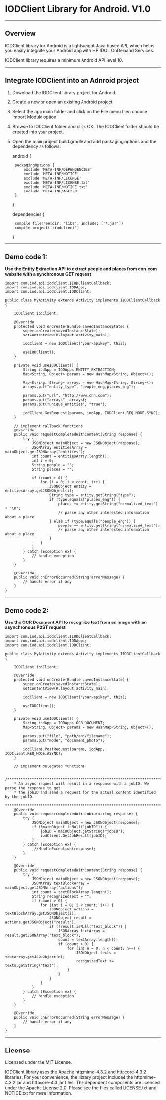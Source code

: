 # IODClient Library for Android. V1.0

----
## Overview
IODClient library for Android is a lightweight Java based API, which helps you easily integrate your Android app with HP IDOL OnDemand Services.

IODClient library requires a minimum Android API level 10.

----
## Integrate IODClient into an Adnroid project
1. Download the IODClient library project for Android. 
2. Create a new or open an existing Android project
3. Select the app main folder and click on the File menu then choose Import Module option.
4. Browse to IODClient folder and click OK. The IODClient folder should be created into your project.
5. Open the main project build.gradle and add packaging options and the dependency as follows:
    
    android {

        packagingOptions {
            exclude 'META-INF/DEPENDENCIES'
            exclude 'META-INF/NOTICE'
            exclude 'META-INF/LICENSE'
            exclude 'META-INF/LICENSE.txt'
            exclude 'META-INF/NOTICE.txt'
            exclude 'META-INF/ASL2.0'
        }
    
    }
    
    dependencies {

        compile fileTree(dir: 'libs', include: ['*.jar'])
        compile project(':iodclient')
    
    }

----

## Demo code 1: 

**Use the Entity Extraction API to extract people and places from cnn.com website with a synchronous GET request**

    import com.iod.api.iodclient.IIODClientCallback;
    import com.iod.api.iodclient.IODApps;
    import com.iod.api.iodclient.IODClient;
    
    public class MyActivity extends Activity implements IIODClientCallback {

        IODClient iodClient;
	
        @Override
        protected void onCreate(Bundle savedInstanceState) {
            super.onCreate(savedInstanceState);
            setContentView(R.layout.activity_main);
            
            iodClient = new IODClient("your-apikey", this);
            
            useIODClient();
        }

        private void useIODClient() {
            String iodApp = IODApps.ENTITY_EXTRACTION;
            Map<String, Object> params = new HashMap<String, Object>();
            
            Map<String, String> arrays = new HashMap<String, String>();
            arrays.put("entity_type", "people_eng,places_eng");

            params.put("url", "http://www.cnn.com");
            params.put("arrays", arrays);
            params.put("unique_entities", "true");

            iodClient.GetRequest(params, iodApp, IODClient.REQ_MODE.SYNC);
        }
        
        // implement callback functions
        @Override
        public void requestCompletedWithContent(String response) { 
            try {
                JSONObject mainObject = new JSONObject(response);
                JSONArray entitiesArray = mainObject.getJSONArray("entities");
                int count = entitiesArray.length();
                int i = 0;
                String people = "";
                String places = "";

                if (count > 0) {
                    for (i = 0; i < count; i++) {
                        JSONObject entity = entitiesArray.getJSONObject(i);
                        String type = entity.getString("type");
                        if (type.equals("places_eng")) {
                            places += entity.getString("normalized_text") + "\n";
                            // parse any other interested information about a place
                        } else if (type.equals("people_eng")) {
                            people += entity.getString("normalized_text");
                            // parse any other interested information about a place
                        }
                    }
                }
            } catch (Exception ex) { 
                // handle exception
            }	
        }
        
        @Override
        public void onErrorOccurred(String errorMessage) { 
            // handle error if any
        }
    }

----

## Demo code 2:
 
**Use the OCR Document API to recognize text from an image with an asynchronous POST request**

    import com.iod.api.iodclient.IIODClientCallback;
    import com.iod.api.iodclient.IODApps;
    import com.iod.api.iodclient.IODClient;
    
    public class MyActivity extends Activity implements IIODClientCallback {

        IODClient iodClient;
	
        @Override
        protected void onCreate(Bundle savedInstanceState) {
            super.onCreate(savedInstanceState);
            setContentView(R.layout.activity_main);
            
            iodClient = new IODClient("your-apikey", this);
            
            useIODClient();
        }

        private void useIODClient() {
            String iodApp = IODApps.OCR_DOCUMENT;
            Map<String, Object> params = new HashMap<String, Object>();
            
            params.put("file", "path/and/filename");
            params.put("mode", "document_photo");

            iodClient.PostRequest(params, iodApp, IODClient.REQ_MODE.ASYNC);
        }
        
        // implement delegated functions
        
        /**************************************************************************************
        * An async request will result in a response with a jobID. We parse the response to get
        * the jobID and send a request for the actual content identified by the jobID.
        **************************************************************************************/ 
        @Override
        public void requestCompletedWithJobID(String response) { 
            try {
                JSONObject mainObject = new JSONObject(response);
                if (!mainObject.isNull("jobID")) {
                    jobID = mainObject.getString("jobID");
                    iodClient.GetJobResult(jobID);
                }
            } catch (Exception ex) {
                ;//HandleException(response);
            }
        }

        @Override
        public void requestCompletedWithContent(String response) { 
            try {
                JSONObject mainObject = new JSONObject(response);
                JSONArray textBlockArray = mainObject.getJSONArray("actions");
                int count = textBlockArray.length();
                String recognizedText = "";
                if (count > 0) {
                    for (int i = 0; i < count; i++) {
                        JSONObject actions = textBlockArray.getJSONObject(i);
                        JSONObject result = actions.getJSONObject("result");
                        if (!result.isNull("text_block")) {
                            JSONArray textArray = result.getJSONArray("text_block");
                            count = textArray.length();
                            if (count > 0) {
                                for (int n = 0; n < count; n++) {
                                    JSONObject texts = textArray.getJSONObject(n);
                                    recognizedText += texts.getString("text");
                                }
                            }
                        }
                    }
                }
            } catch (Exception ex) { 
                // handle exception
            }	
        }
        
        @Override
        public void onErrorOccurred(String errorMessage) { 
            // handle error if any
        }
    }

----
## License
Licensed under the MIT License.

IODClient library uses the Apache httpmime-4.3.2 and httpcore-4.3.2 libraries. For your convenience, the library project included the httpmime-4.3.2.jar and httpcore-4.3.jar files. The dependent components are licensed under the Apache License 2.0. Please see the files called LICENSE.txt and NOTICE.txt for more information.
